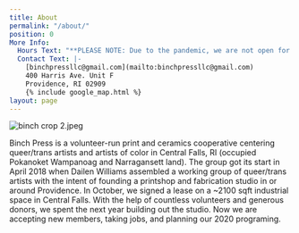 ```yaml
---
title: About
permalink: "/about/"
position: 0
More Info:
  Hours Text: "**PLEASE NOTE: Due to the pandemic, we are not open for appointments.**"
  Contact Text: |-
    [binchpressllc@gmail.com](mailto:binchpressllc@gmail.com)
    400 Harris Ave. Unit F
    Providence, RI 02909
    {% include google_map.html %}
layout: page
---
```


![binch crop 2.jpeg](/uploads/binch%20crop%202.jpeg)

Binch Press is a volunteer-run print and ceramics cooperative centering queer/trans artists and artists of color in Central Falls, RI (occupied Pokanoket Wampanoag and Narragansett land). The group got its start in April 2018 when Dailen Williams assembled a working group of queer/trans artists with the intent of founding a printshop and fabrication studio in or around Providence. In October, we signed a lease on a \~2100 sqft industrial space in Central Falls. With the help of countless volunteers and generous donors, we spent the next year building out the studio. Now we are accepting new members, taking jobs, and planning our 2020 programing.